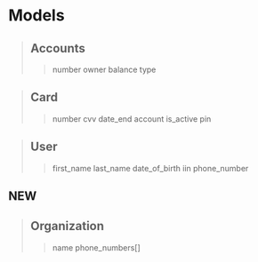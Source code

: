 # Models

> ## Accounts
> > number
> > owner
> > balance
> > type

> ## Card
> > number
> > cvv
> > date_end
> > account
> > is_active
> > pin

> ## User
> > first_name
> > last_name
> > date_of_birth
> > iin
> > phone_number

## NEW
> ## Organization
> > name
> > phone_numbers[]
